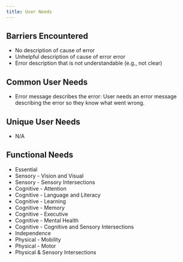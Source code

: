 ```yaml
---
title: User Needs
---
```


## Barriers Encountered

*   No description of cause of error
*   Unhelpful description of cause of error error
*   Error description that is not understandable (e.g., not clear)

## Common User Needs

*   Error message describes the error: User needs an error message describing the error so they know what went wrong.

## Unique User Needs

*   N/A

## Functional Needs

*   Essential
*   Sensory - Vision and Visual
*   Sensory - Sensory Intersections
*   Cognitive - Attention
*   Cognitive - Language and Literacy
*   Cognitive - Learning
*   Cognitive - Memory
*   Cognitive - Executive
*   Cognitive - Mental Health
*   Cognitive - Cognitive and Sensory Intersections
*   Independence
*   Physical - Mobility
*   Physical - Motor
*   Physical & Sensory Intersections